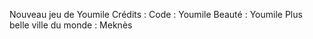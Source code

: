 Nouveau jeu de Youmile
Crédits :
Code : Youmile
Beauté : Youmile
Plus belle ville du monde : Meknès
